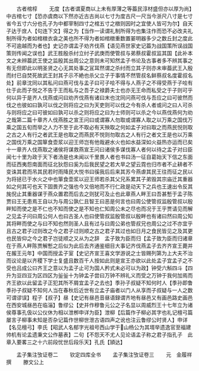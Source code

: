 <!-- { "loadSidebar": true } -->
　　古者棺椁
　　无度【古者谓夏商以上未有厚薄之等葢民淳材盛但亦以厚为尚】中古棺七寸【恐亦虞商以下然亦近古古尚以七寸为度古尺一尺当今浙尺八寸是七寸省今五寸六分也孔子为中都宰制四寸之棺五寸之橔则因时之宜使人皆可为尔】自天子达于庻人【句连下文】得之为【当作一读谓礼制所得为也集注作而恐不必改夫礼制所得为者如棺橔衣衾之美也所不得为者如棺橔重数置翣明器多少之数丘封之度此不可逾越而为者也】史记亦谓孟子劝齐伐燕【语见燕世家史记葢为战国策所误战国策则传闻之误也】武王胜殷杀纣立纣子武庚而使管叔与弟蔡叔霍叔监其国【此补本文之未辨葢武王使之监殷其出周公之意则未可知然孟子书论及古事者多不辨其事之有无但即此以明圣贤之心无其处事之冝耳然谓之杀纣而立其子则亦未审葢武王入殷而纣已自焚死故武王封其子示不絶也杀父立子于事情不然管叔名鲜蔡叔名度霍叔名处】前章沈同以其私问曰燕可伐与孟子曰可子哙不得与人燕子之不得受燕于子哙有仕于此而子悦之不告于王而私与之吾子之禄爵夫士也亦无王命而私受之于子则可乎何以异于是齐人伐燕或问曰劝齐伐燕有诸曰末也沈同问燕可伐与吾应之曰可彼然而伐之也彼如曰孰可以伐之则将应之曰为天吏则可以伐之今有杀人者或问之曰人可杀与则将应之曰可彼如曰孰可以杀之则将应之曰为士师则可以杀之今以燕伐燕何为劝之哉第二篇十章齐人伐燕胜之宣王问曰或谓寡人勿取或谓寡人取之以万乘之国伐万乘之国五旬而举之人力不至于此不取必有天殃取之何如孟子对曰取之而燕民悦则取之古之人有行之者武王是也取之而燕民不悦则勿取古之人有行之者文王是也以万乘之国伐万乘之国箪食壶浆以迎王师岂有他哉避水火也如水益深如火益热亦运而已矣十一章齐人伐燕取之诸侯将谋救燕宣王问曰诸侯多谋伐寡人者何以待之孟子对曰臣闻七十里为政于天下者汤是也未闻以千里畏人者也书曰汤一征自葛始天下信之东面而征西夷怨南面而征北狄怨曰奚为后我民望之若大旱之望云霓也归市者不止耕者不变诛其君而吊其民若时雨降民大悦书曰徯我后后来其苏今燕虐其民王往而征之民以为将拯已于水火之中也箪食壶浆以迎王师若杀其父兄系累其子弟毁其宗庙迁其重器如之何其可也天下固畏齐之强也今又倍地而不行仁政是动天下之兵也王速出令反其旄倪止其重器谋于燕众置君而后去之则犹可及止也此章燕人畔王曰吾甚慙于孟子陈贾曰王无患焉王自以为与周公孰仁且智王曰恶是何言也曰周公使管叔监殷管叔以殷畔知而使之是不仁也不知而使之是不知也仁知周公未之尽也而况于王乎贾请见而解之见孟子问曰周公何人也曰古圣人也曰使管叔监殷管叔以殷畔也有诸曰然曰周公知其将畔而使之与曰不知也然则圣人且有过与曰周公弟也管叔兄也周公之过不亦宜乎且古之君子过则改之今之君子过则顺之古之君子其过也如日月之食民皆见之及其更也民皆仰之今之君子岂徒顺之又从为之辞　孟子致为臣而归【孟子致为臣而归诸章在于燕人畔陈贾解慙之后似为此后去齐通鉴细目大事记齐伐燕孟子去齐齐宣王薨并在赧王元年】中国而授孟子室【史记齐宣王喜文学游说之士皆赐列第为上大夫不治而议论是以齐稷下学士复盛且数百千人按如此则是宣王亦欲以此处孟子宜孟子之不受也吕成公曰齐王之意以为孟子止可为国人矜式未必可以为政】钟受六斛四斗【四升为豆四豆为区四区为釡釡十为钟孟子尝曰万钟不辨礼义而受之万钟于我何加焉而齐王欲以此留孟子正犯其所不屑宜孟子之去也】季孙子叔疑不知何时人【季孙即鲁季孙子叔疑不知何人当在春秋后近世有立孟子庙者以门人从享而子叔疑与一人之数可谓谬误】程子【叔子】昼【史记有昼邑音昼语録谓齐地有昼邑又有画邑路史画邑在西安城昼邑在临淄】鲁缪公【史并作穆鲁元公之子名显以周威烈王十七年立为诸侯尊事孔伋以公仪休为相以泄栁申详为臣】泄柳【后篇作子柳必其字也礼记檀弓篇屡言子柳事未知是否杂记篇作世柳世泄古语四声之讹也注云鲁缪公时贤人】申详【名见檀弓】李氏【昭武人名郁字光祖号西山学于山杨公为其壻举遗逸官至福建帅机有论孟遗秉文公作墓表】二句【不怨天不尤人见论语孟子称之君子指孔子　此章入要畧三之十六前段忧世后段乐天】孔氏【頴达】















　　孟子集注攷证卷二
　　钦定四库全书
　　孟子集注攷证卷三
　　元　金履祥　撰
　　滕文公上
